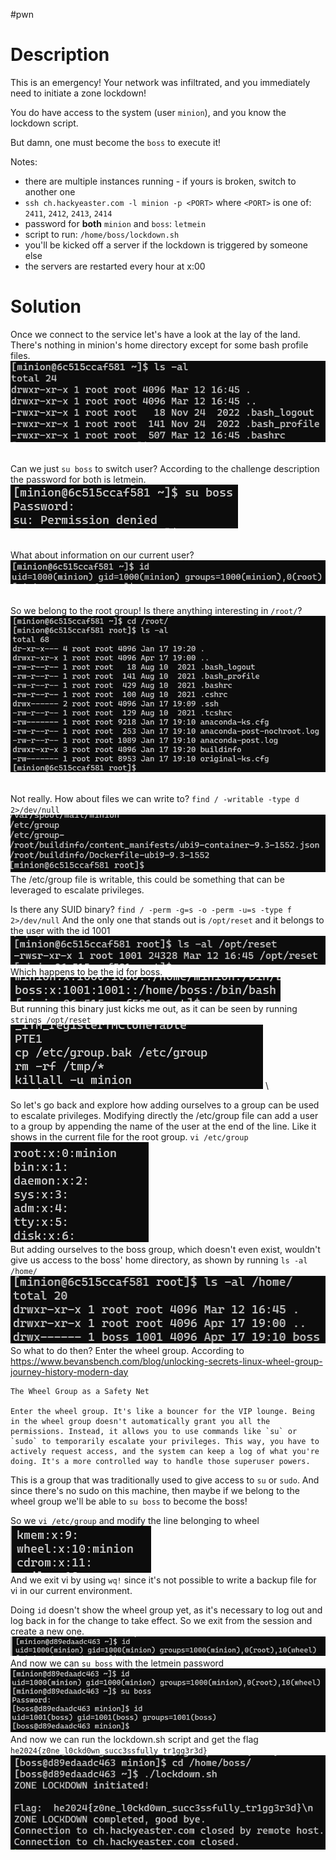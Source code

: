 #pwn 
# Description
This is an emergency! Your network was infiltrated, and you immediately need to initiate a zone lockdown!

You do have access to the system (user `minion`), and you know the lockdown script.

But damn, one must become the `boss` to execute it!

Notes:

- there are multiple instances running - if yours is broken, switch to another one
- `ssh ch.hackyeaster.com -l minion -p <PORT>` where `<PORT>` is one of: `2411`, `2412`, `2413`, `2414`
- password for **both** `minion` and `boss`: `letmein`
- script to run: `/home/boss/lockdown.sh`
- you'll be kicked off a server if the lockdown is triggered by someone else
- the servers are restarted every hour at x:00

# Solution
Once we connect to the service let's have a look at the lay of the land. There's nothing in minion's home directory except for some bash profile files.
\
![ls -al](../Screenshots/Pasted%20image%2020240417212554.png)

\
Can we just `su boss` to switch user? According to the challenge description the password for both is letmein.
\
![su boss fail](../Screenshots/Pasted%20image%2020240417212813.png)

\
What about information on our current user?
\
![id](../Screenshots/Pasted%20image%2020240417213047.png)

\
So we belong to the root group! Is there anything interesting in `/root/`?
\
![ls -al /root/](../Screenshots/Pasted%20image%2020240417213438.png)

\
Not really. How about files we can write to?  `find / -writable -type d 2>/dev/null`
\
![finding etc group](../Screenshots/Pasted%20image%2020240417213650.png)
\
The /etc/group file is writable, this could be something that can be leveraged to escalate privileges.

Is there any SUID binary? `find / -perm -g=s -o -perm -u=s -type f 2>/dev/null`
And the only one that stands out is `/opt/reset` and it belongs to the user with the id 1001
\
![/opt/reset](../Screenshots/Pasted%20image%2020240417213956.png)
\
Which happens to be the id for boss.
\
![boss = 1001](../Screenshots/Pasted%20image%2020240417214111.png)
\
But running this binary just kicks me out, as it can be seen by running `strings /opt/reset`
\
![strings from reset](../Screenshots/Pasted%20image%2020240417214245.png)
\

So let's go back and explore how adding ourselves to a group can be used to escalate privileges.
Modifying directly the /etc/group file can add a user to a group by appending the name of the user at the end of the line. Like it shows in the current file for the root group. `vi /etc/group`
\
![vi /etc/group](../Screenshots/Pasted%20image%2020240417215458.png)
\
But adding ourselves to the boss group, which doesn't even exist, wouldn't give us access to the boss' home directory, as shown by running `ls -al /home/`
\
![boss directory permissions](../Screenshots/Pasted%20image%2020240417215723.png)
\
So what to do then? Enter the wheel group. According to 
https://www.bevansbench.com/blog/unlocking-secrets-linux-wheel-group-journey-history-modern-day
```
The Wheel Group as a Safety Net

Enter the wheel group. It's like a bouncer for the VIP lounge. Being in the wheel group doesn't automatically grant you all the permissions. Instead, it allows you to use commands like `su` or `sudo` to temporarily escalate your privileges. This way, you have to actively request access, and the system can keep a log of what you're doing. It's a more controlled way to handle those superuser powers.
```
This is a group that was traditionally used to give access to `su` or `sudo`. And since there's no sudo on this machine, then maybe if we belong to the wheel group we'll be able to `su boss` to become the boss!

So we `vi /etc/group` and modify the line belonging to wheel
\
![adding minion to the wheel group](../Screenshots/Pasted%20image%2020240417220708.png)
\
And we exit vi by using `wq!` since it's not possible to write a backup file for vi in our current environment.

Doing `id` doesn't show the wheel group yet, as it's necessary to log out and log back in for the change to take effect. So we exit from the session and create a new one.
\
![id after logout and login](../Screenshots/Pasted%20image%2020240417220918.png)
\
And now we can `su boss` with the letmein password
\
![becoming the boss](../Screenshots/Pasted%20image%2020240417221101.png)
\
And now we can run the lockdown.sh script and get the flag `he2024{z0ne_l0ckd0wn_succ3ssfully_tr1gg3r3d}`
\
![running lockdown.sh](../Screenshots/Pasted%20image%2020240417221209.png)
